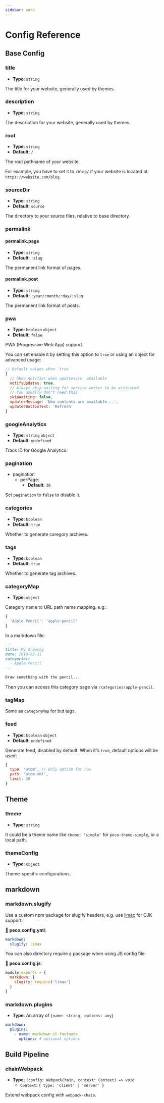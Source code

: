 ```yaml
---
sidebar: auto
---
```


# Config Reference

## Base Config

### title

- __Type__: `string`

The title for your website, generally used by themes.

### description

- __Type__: `string`

The description for your website, generally used by themes.



### root

- __Type__: `string`
- __Default__: `/`

The root pathname of your website.

For example, you have to set it to `/blog/` if your website is located at: `https://website.com/blog`.

### sourceDir

- __Type__: `string`
- __Default__: `source`

The directory to your source files, relative to base directory.

### permalink

#### permalink.page

- __Type__: `string`
- __Default__: `:slug`

The permanent link format of pages.

#### permalink.post

- __Type__: `string`
- __Default__: `:year/:month/:day/:slug`

The permanent link format of posts.


### pwa

- __Type__: `boolean` `object`
- __Default__: `false`

PWA (Progressive Web App) support.

You can set enable it by setting this option to `true` or using an object for advanced usage:

```js
// Default values when `true`
{
  // Show notifier when updatesare  available
  notifyUpdates: true,
  // Always skip waiting for service worker to be activated
  // You usually don't need this
  skipWaiting: false,
  updaterMessage: 'New contents are available...',
  updaterButtonText: 'Refresh'
}
```

### googleAnalytics

- __Type__: `string` `object`
- __Default__: `undefined`

Track ID for Google Analytics.

### pagination

- pagination
  - perPage: 
    - __Default__: `30`

Set `pagination` to `false` to disable it.

### categories

- __Type__: `boolean`
- __Default__: `true`

Whether to generate caregory archives.

### tags

- __Type__: `boolean`
- __Default__: `true`

Whether to generate tag archives.

### categoryMap

- __Type__: `object`

Category name to URL path name mapping. e.g.:

```js
{
  'Apple Pencil': 'apple-pencil'
}
```

In a markdown file:

```markdown
---
title: My drawing
date: 2018-02-31
categories:
  - Apple Pencil
---

Draw something with the pencil...
```

Then you can access this category page via `/categories/apple-pencil`.

### tagMap

Same as `categoryMap` for but tags.

### feed

- __Type__: `boolean` `object`
- __Default__: `undefined`

Generate feed, disabled by default. When it's `true`, default options will be used:

```js
{
  type: 'atom', // Only option for now
  path: 'atom.xml',
  limit: 20
}
```

## Theme

### theme

- __Type__: `string`

It could be a theme name like `theme: 'simple'` for `peco-theme-simple`, or a local path.

### themeConfig

- __Type__: `object`

Theme-specific configurations.

## markdown

### markdown.slugify

Use a custom npm package for slugify headers, e.g. use [limax](https://github.com/lovell/limax) for CJK support:

📝 __peco.config.yml__:

```yaml
markdown:
  slugify: limax
```

You can also directory require a package when using JS config file:

📝 __peco.config.js__:

```js
module.exports = {
  markdown: {
    slugify: require('limax')
  }
}
```

### markdown.plugins

- __Type__: An array of `{name: string, options: any}`

```yaml
markdown:
  plugins:
    - name: markdown-it-footnote
      options: # optional options
```

## Build Pipeline

### chainWebpack

- __Type__: `(config: WebpackChain, context: Context) => void`
  - `Context`: `{ type: 'client' | 'server' }`

Extend webpack config with `webpack-chain`.